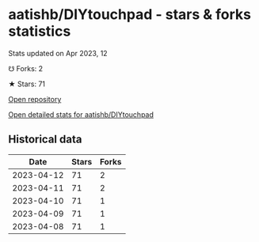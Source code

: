 # aatishb/DIYtouchpad - stars & forks statistics

Stats updated on Apr 2023, 12

☋ Forks: 2

★ Stars: 71

[Open repository](https://github.com/aatishb/DIYtouchpad)

[Open detailed stats for aatishb/DIYtouchpad](https://reviewgithub.com/rep/aatishb/DIYtouchpad)

## Historical data
| Date | Stars | Forks |
|------|-------|-------|
| 2023-04-12 | 71 | 2 | 
| 2023-04-11 | 71 | 2 | 
| 2023-04-10 | 71 | 1 | 
| 2023-04-09 | 71 | 1 | 
| 2023-04-08 | 71 | 1 | 

